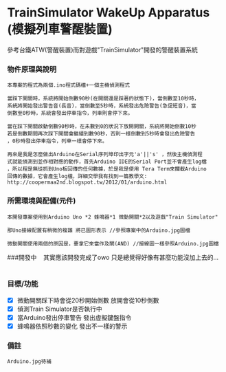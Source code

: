 TrainSimulator WakeUp Apparatus (模擬列車警醒裝置)
====================================
參考台鐵ATW(警醒裝置)而對遊戲"TrainSimulator"開發的警醒裝置系統

### 物件原理與說明
    本專案的程式為兩個.ino程式碼檔+一個主機偵測程式

    當踩下開關時，系統將開始倒數90秒(在開關還是踩著的狀態下)，當倒數至10秒時，
    系統將開始發出警告音(長音)，當倒數至5秒時，系統發出危險警告(急促短音)，當
    倒數至0秒時，系統會發出停車指令，列車則會停下來。

    當在踩下開關啟動倒數90秒時，在未數到0的狀況下放開開關，系統將開始倒數10秒
    若是倒數期間再次踩下開關會繼續到數90秒，否則一樣倒數到5秒時會發出危險警告
    ，0秒時發出停車指令，列車一樣會停下來。

    再來是我是怎麼做出Arduino在Serial序列埠印出字元'a'||'s' ，然後主機偵測程
    式就能偵測到並作相對應的動作，首先Arduino IDE的Serial Port並不會產生log檔
    ，所以程是無從抓到Uno板回傳的任何數據，於是我是使用 Tera Term來攔截Arduino
    回傳的數據，它會產生log檔，詳細交學我有找到一篇教學文:
    http://coopermaa2nd.blogspot.tw/2012/01/arduino.html

### 所需環境與配備(元件)
    本開發專案使用到Arduino Uno *2 蜂鳴器*1 微動開關*2以及遊戲"Train Simulator"

    那Uno接線配置有稍微的複雜 將已圖形表示 //參照專案中的Arduino.jpg圖檔

    微動開關使用兩個的原因是，要拿它來當作及閘(AND) //接線圖一樣參照Arduino.jpg圖檔

###開發中
    其實應該開發完成了owo 只是總覺得好像有甚麼功能沒加上去的...
    
### 目標/功能

- [x] 微動開關踩下時會從20秒開始倒數 放開會從10秒倒數
- [x] 偵測Train Simulator是否執行中 
- [x] 當Arduino發出停車警告 發出虛擬鍵盤指令
- [x] 蜂鳴器依照秒數的變化 發出不一樣的警示

### 備註 
    Arduino.jpg待補
